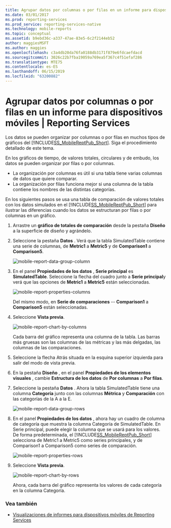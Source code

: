 ```yaml
---
title: Agrupar datos por columnas o por filas en un informe para dispositivos móviles | Reporting Services | Microsoft Docs
ms.date: 03/01/2017
ms.prod: reporting-services
ms.prod_service: reporting-services-native
ms.technology: mobile-reports
ms.topic: conceptual
ms.assetid: b9ebd36c-a337-47ae-83e5-6c2f2144eb52
author: maggiesMSFT
ms.author: maggies
ms.openlocfilehash: c3a4db20da76fa0188db3171f879e6fdcaefdacd
ms.sourcegitcommit: 3026c22b7fba19059a769ea5f367c4f51efaf286
ms.translationtype: MTE75
ms.contentlocale: es-ES
ms.lasthandoff: 06/15/2019
ms.locfileid: "63200882"
---
```

# <a name="group-data-by-columns-or-rows-in-a-mobile-report--reporting-services"></a>Agrupar datos por columnas o por filas en un informe para dispositivos móviles | Reporting Services
Los datos se pueden organizar por columnas o por filas en muchos tipos de gráficos del [!INCLUDE[SS_MobileReptPub_Short](../../includes/ss-mobilereptpub-short.md)]. Siga el procedimiento detallado de este tema.

En los gráficos de tiempo, de valores totales, circulares y de embudo, los datos se pueden organizar por filas o por columnas. 
* La organización por columnas es útil si una tabla tiene varias columnas de datos que quiere comparar. 
* La organización por filas funciona mejor si una columna de la tabla contiene los nombres de las distintas categorías. 

En los siguientes pasos se usa una tabla de comparación de valores totales con los datos simulados en el [!INCLUDE[SS_MobileReptPub_Short](../../includes/ss-mobilereptpub-short.md)] para ilustrar las diferencias cuando los datos se estructuran por filas o por columnas en un gráfico.  

1. Arrastre un **gráfico de totales de comparación** desde la pestaña **Diseño** a la superficie de diseño y agrándelo.

2. Seleccione la pestaña **Datos** . Verá que la tabla SimulatedTable contiene una serie de columnas, de **Metric1** a **Metric5** y de **Comparison1** a **Comparison5**. 

   ![mobile-report-data-group-column](../../reporting-services/mobile-reports/media/mobile-report-data-group-column.png)

3. En el panel **Propiedades de los datos** , **Serie principal** es **SimulatedTable**. Seleccione la flecha del cuadro junto a **Serie principal**y verá que las opciones de **Metric1** a **Metric5** están seleccionadas.

   ![mobile-report-properties-columns](../../reporting-services/mobile-reports/media/mobile-report-properties-columns.png)

   Del mismo modo, en **Serie de comparaciones** -- **Comparison1** a **Comparison5** están seleccionadas.
   
4. Seleccione **Vista previa**.

   ![mobile-report-chart-by-columns](../../reporting-services/mobile-reports/media/mobile-report-chart-by-columns.png)

   Cada barra del gráfico representa una columna de la tabla. Las barras más gruesas son las columnas de las métricas y las más delgadas, las columnas de las comparaciones.

5. Seleccione la flecha Atrás situada en la esquina superior izquierda para salir del modo de vista previa.

6. En la pestaña **Diseño** , en el panel **Propiedades de los elementos visuales** , cambie **Estructura de los datos** de **Por columnas** a **Por filas**.  

7. Seleccione la pestaña **Datos** . Ahora la tabla SimulatedTable tiene una columna **Categoría** junto con las columnas **Métrica** y **Comparación** con las categorías de la A a la E. 

   ![mobile-report-data-group-rows](../../reporting-services/mobile-reports/media/mobile-report-data-group-rows.png)

8.  En el panel **Propiedades de los datos** , ahora hay un cuadro de columna de categoría que muestra la columna Categoría de SimulatedTable. En Serie principal, puede elegir la columna que se usará para los valores. De forma predeterminada, el [!INCLUDE[SS_MobileReptPub_Short](../../includes/ss-mobilereptpub-short.md)] selecciona de Metric1 a Metric5 como series principales, y de Comparison1 a Comparison5 como series de comparación. 

    ![mobile-report-properties-rows](../../reporting-services/mobile-reports/media/mobile-report-properties-rows.png)

9. Seleccione **Vista previa**.

   ![mobile-report-chart-by-rows](../../reporting-services/mobile-reports/media/mobile-report-chart-by-rows.png)

   Ahora, cada barra del gráfico representa los valores de cada categoría en la columna Categoría.

### <a name="see-also"></a>Vea también
* [Visualizaciones de informes para dispositivos móviles de Reporting Services](../../reporting-services/mobile-reports/add-visualizations-to-reporting-services-mobile-reports.md)
